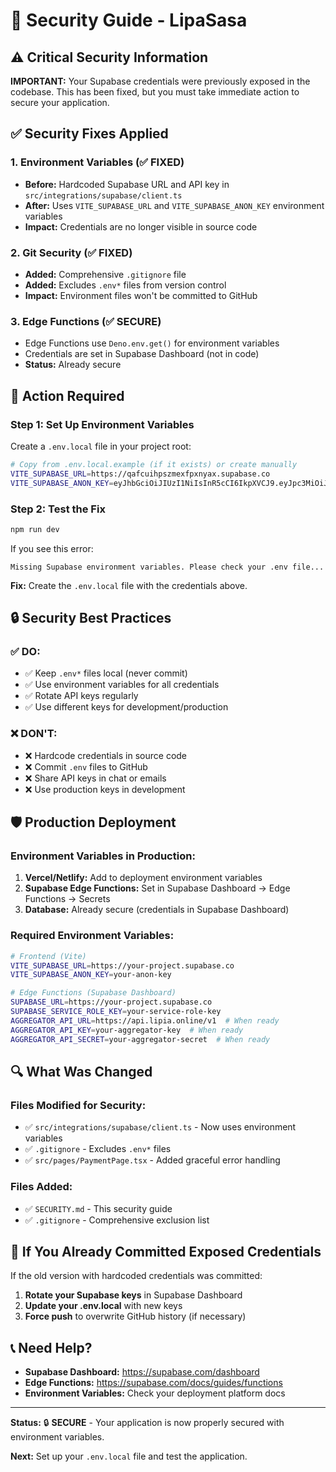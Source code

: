 # 🔐 Security Guide - LipaSasa

## ⚠️ Critical Security Information

**IMPORTANT:** Your Supabase credentials were previously exposed in the codebase. This has been fixed, but you must take immediate action to secure your application.

## ✅ Security Fixes Applied

### 1. Environment Variables (✅ FIXED)
- **Before:** Hardcoded Supabase URL and API key in `src/integrations/supabase/client.ts`
- **After:** Uses `VITE_SUPABASE_URL` and `VITE_SUPABASE_ANON_KEY` environment variables
- **Impact:** Credentials are no longer visible in source code

### 2. Git Security (✅ FIXED)
- **Added:** Comprehensive `.gitignore` file
- **Added:** Excludes `.env*` files from version control
- **Impact:** Environment files won't be committed to GitHub

### 3. Edge Functions (✅ SECURE)
- Edge Functions use `Deno.env.get()` for environment variables
- Credentials are set in Supabase Dashboard (not in code)
- **Status:** Already secure

## 🚨 Action Required

### Step 1: Set Up Environment Variables
Create a `.env.local` file in your project root:

```bash
# Copy from .env.local.example (if it exists) or create manually
VITE_SUPABASE_URL=https://qafcuihpszmexfpxnyax.supabase.co
VITE_SUPABASE_ANON_KEY=eyJhbGciOiJIUzI1NiIsInR5cCI6IkpXVCJ9.eyJpc3MiOiJzdXBhYmFzZSIsInJlZiI6InFhZmN1aWhwc3ptZXhmcHhueWF4Iiwicm9sZSI6ImFub24iLCJpYXQiOjE3NTU2Nzk3NTcsImV4cCI6MjA3MTI1NTc1N30.3TujtZucI3-X98MHJaEGvbZBtqVK84iMQd4gKNFwzmY
```

### Step 2: Test the Fix
```bash
npm run dev
```

If you see this error:
```
Missing Supabase environment variables. Please check your .env file...
```

**Fix:** Create the `.env.local` file with the credentials above.

## 🔒 Security Best Practices

### ✅ DO:
- ✅ Keep `.env*` files local (never commit)
- ✅ Use environment variables for all credentials
- ✅ Rotate API keys regularly
- ✅ Use different keys for development/production

### ❌ DON'T:
- ❌ Hardcode credentials in source code
- ❌ Commit `.env` files to GitHub
- ❌ Share API keys in chat or emails
- ❌ Use production keys in development

## 🛡️ Production Deployment

### Environment Variables in Production:
1. **Vercel/Netlify:** Add to deployment environment variables
2. **Supabase Edge Functions:** Set in Supabase Dashboard → Edge Functions → Secrets
3. **Database:** Already secure (credentials in Supabase Dashboard)

### Required Environment Variables:
```bash
# Frontend (Vite)
VITE_SUPABASE_URL=https://your-project.supabase.co
VITE_SUPABASE_ANON_KEY=your-anon-key

# Edge Functions (Supabase Dashboard)
SUPABASE_URL=https://your-project.supabase.co
SUPABASE_SERVICE_ROLE_KEY=your-service-role-key
AGGREGATOR_API_URL=https://api.lipia.online/v1  # When ready
AGGREGATOR_API_KEY=your-aggregator-key  # When ready
AGGREGATOR_API_SECRET=your-aggregator-secret  # When ready
```

## 🔍 What Was Changed

### Files Modified for Security:
- ✅ `src/integrations/supabase/client.ts` - Now uses environment variables
- ✅ `.gitignore` - Excludes `.env*` files
- ✅ `src/pages/PaymentPage.tsx` - Added graceful error handling

### Files Added:
- ✅ `SECURITY.md` - This security guide
- ✅ `.gitignore` - Comprehensive exclusion list

## 🚨 If You Already Committed Exposed Credentials

If the old version with hardcoded credentials was committed:

1. **Rotate your Supabase keys** in Supabase Dashboard
2. **Update your .env.local** with new keys
3. **Force push** to overwrite GitHub history (if necessary)

## 📞 Need Help?

- **Supabase Dashboard:** https://supabase.com/dashboard
- **Edge Functions:** https://supabase.com/docs/guides/functions
- **Environment Variables:** Check your deployment platform docs

---

**Status:** 🔒 **SECURE** - Your application is now properly secured with environment variables.

**Next:** Set up your `.env.local` file and test the application.